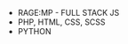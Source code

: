 - RAGE:MP - FULL STACK JS
- PHP, HTML, CSS, SCSS
- PYTHON
<!---
prd652/prd652 is a ✨ special ✨ repository because its `README.md` (this file) appears on your GitHub profile.
You can click the Preview link to take a look at your changes.
--->
